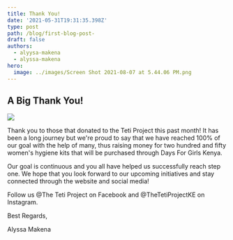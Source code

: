 ```yaml
---
title: Thank You!
date: '2021-05-31T19:31:35.398Z'
type: post
path: /blog/first-blog-post-
draft: false
authors:
  - alyysa-makena
  - alyssa-makena
hero:
  image: ../images/Screen Shot 2021-08-07 at 5.44.06 PM.png
---
```

## A Big Thank You!

![](http://localhost:8000/static/fdb489819c8977059cecd133b280c991/9ec05/Screen%20Shot%202021-08-07%20at%205.44.06%20PM.png)

Thank you to those that donated to the Teti Project this past month! It has been a long journey but we're proud to say that we have reached 100% of our goal with the help of many, thus raising money for two hundred and fifty women's hygiene kits that will be purchased through Days For Girls Kenya.

Our goal is continuous and you all have helped us successfully reach step one. We hope that you look forward to our upcoming initiatives and stay connected through the website and social media!

Follow us @The Teti Project on Facebook and @TheTetiProjectKE on Instagram.

Best Regards,

Alyssa Makena